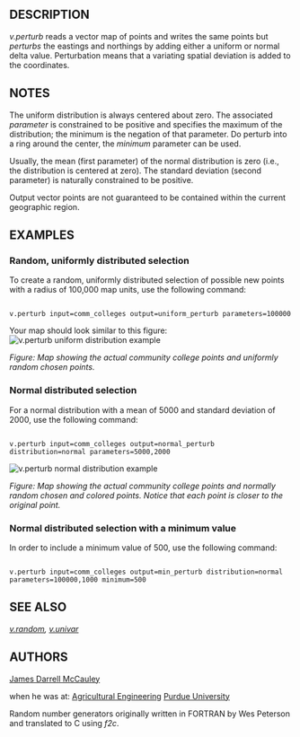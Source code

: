 
## DESCRIPTION

*v.perturb*
reads a vector map of points and writes the same points but
*perturbs* the eastings and northings by adding either a uniform
or normal delta value. Perturbation means that a variating spatial
deviation is added to the coordinates.

## NOTES

The uniform distribution is always centered about zero.
The associated *parameter* is constrained to be positive and
specifies the maximum of the distribution; the minimum is
the negation of that parameter. Do perturb into a ring around the
center, the *minimum* parameter can be used.

Usually, the mean (first parameter) of the normal
distribution is zero (i.e., the distribution is centered at
zero). The standard deviation (second parameter) is
naturally constrained to be positive.

Output vector points are not guaranteed to be contained within the
current geographic region.

## EXAMPLES

### Random, uniformly distributed selection

To create a random, uniformly distributed selection of possible new points
with a radius of 100,000 map units, use the following command:

```

v.perturb input=comm_colleges output=uniform_perturb parameters=100000

```

Your map should look similar to this figure:
![v.perturb uniform distribution example](v_perturb_uniform.png)

*Figure: Map showing the actual community college points and uniformly
random chosen points.*

### Normal distributed selection

For a normal distribution with a mean of 5000 and standard deviation of
2000, use the following command:

```

v.perturb input=comm_colleges output=normal_perturb distribution=normal parameters=5000,2000

```

![v.perturb normal distribution example](v_perturb_normal.png)

*Figure: Map showing the actual community college points and normally
random chosen and colored points. Notice that each point is closer
to the original point.*

### Normal distributed selection with a minimum value

In order to include a minimum value of 500, use the following command:

```

v.perturb input=comm_colleges output=min_perturb distribution=normal parameters=100000,1000 minimum=500

```

## SEE ALSO

*[v.random](v.random.html),
[v.univar](v.univar.html)*

## AUTHORS

[James Darrell McCauley](http://mccauley-usa.com/)

when he was at:
[Agricultural Engineering](http://ABE.www.ecn.purdue.edu/ABE/)
[Purdue University](http://www.purdue.edu/)

Random number generators originally written in FORTRAN by Wes Peterson and
translated to C using *f2c*.
